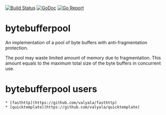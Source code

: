 [![Build Status](https://travis-ci.org/valyala/bytebufferpool.svg)](https://travis-ci.org/valyala/bytebufferpool)
[![GoDoc](https://godoc.org/github.com/valyala/bytebufferpool?status.svg)](http://godoc.org/github.com/valyala/bytebufferpool)
[![Go Report](http://goreportcard.com/badge/valyala/bytebufferpool)](http://goreportcard.com/report/valyala/bytebufferpool)

# bytebufferpool

An implementation of a pool of byte buffers with anti-fragmentation protection.

The pool may waste limited amount of memory due to fragmentation.
This amount equals to the maximum total size of the byte buffers
in concurrent use.


# bytebufferpool users

    * [fasthttp](https://github.com/valyala/fasthttp)
    * [quicktemplate](https://github.com/valyala/quicktemplate)
